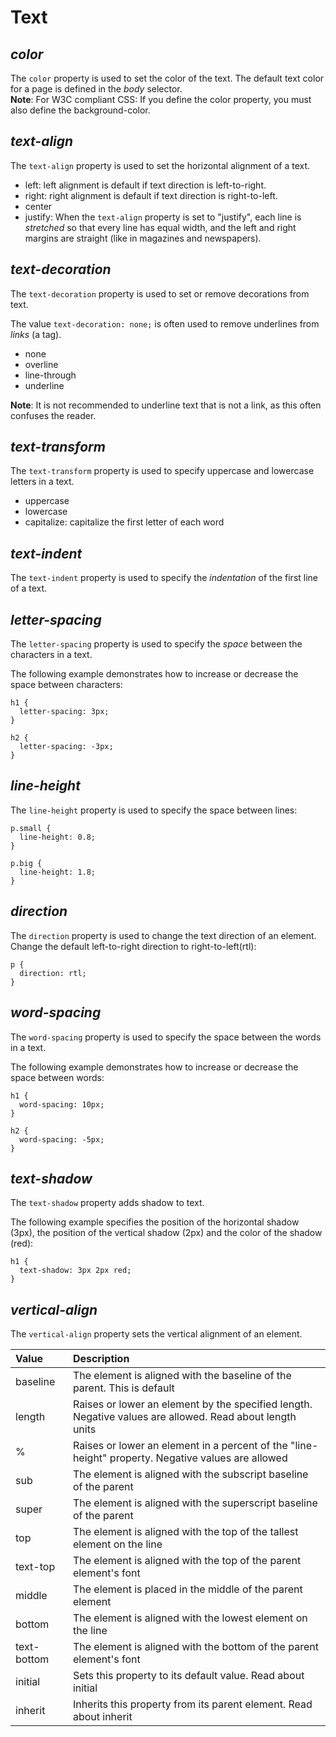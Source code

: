 # Text
## _color_
The `color` property is used to set the color of the text. The default text color for a page is defined in the _body_ selector.  
**Note**: For W3C compliant CSS: If you define the color property, you must also define the background-color.

## _text-align_
The `text-align` property is used to set the horizontal alignment of a text.
* left: left alignment is default if text direction is left-to-right.
* right: right alignment is default if text direction is right-to-left.  
* center
* justify: When the `text-align` property is set to "justify", each line is _stretched_ so that every line has equal width, and the left and right margins are straight (like in magazines and newspapers).

## _text-decoration_
The `text-decoration` property is used to set or remove decorations from text.

The value `text-decoration: none;` is often used to remove underlines from _links_ (a tag).
* none
* overline
* line-through
* underline

**Note**: It is not recommended to underline text that is not a link, as this often confuses the reader.

## _text-transform_
The `text-transform` property is used to specify uppercase and lowercase letters in a text.
* uppercase
* lowercase
* capitalize: capitalize the first letter of each word

## _text-indent_
The `text-indent` property is used to specify the _indentation_ of the first line of a text.

## _letter-spacing_
The `letter-spacing` property is used to specify the _space_ between the characters in a text.

The following example demonstrates how to increase or decrease the space between characters:
```
h1 {
  letter-spacing: 3px;
}

h2 {
  letter-spacing: -3px;
}
```

## _line-height_
The `line-height` property is used to specify the space between lines:
```
p.small {
  line-height: 0.8;
}

p.big {
  line-height: 1.8;
}
```

## _direction_
The `direction` property is used to change the text direction of an element.   
Change the default left-to-right direction to right-to-left(rtl):
```
p {
  direction: rtl;
}
```

## _word-spacing_
The `word-spacing` property is used to specify the space between the words in a text.

The following example demonstrates how to increase or decrease the space between words: 
```
h1 {
  word-spacing: 10px;
}

h2 {
  word-spacing: -5px;
}
```

## _text-shadow_
The `text-shadow` property adds shadow to text.

The following example specifies the position of the horizontal shadow (3px), the position of the vertical shadow (2px) and the color of the shadow (red):
```
h1 {
  text-shadow: 3px 2px red;
}
```

## _vertical-align_
The `vertical-align` property sets the vertical alignment of an element.

Value | Description
:--- | :---
baseline	| The element is aligned with the baseline of the parent. This is default	
length	| Raises or lower an element by the specified length. Negative values are allowed. Read about length units	
%	| Raises or lower an element in a percent of the "line-height" property. Negative values are allowed	
sub |	The element is aligned with the subscript baseline of the parent	
super |	The element is aligned with the superscript baseline of the parent	
top |	The element is aligned with the top of the tallest element on the line	
text-top |	The element is aligned with the top of the parent element's font	
middle |	The element is placed in the middle of the parent element	
bottom |	The element is aligned with the lowest element on the line	
text-bottom |	The element is aligned with the bottom of the parent element's font	
initial |	Sets this property to its default value. Read about initial	
inherit |	Inherits this property from its parent element. Read about inherit





